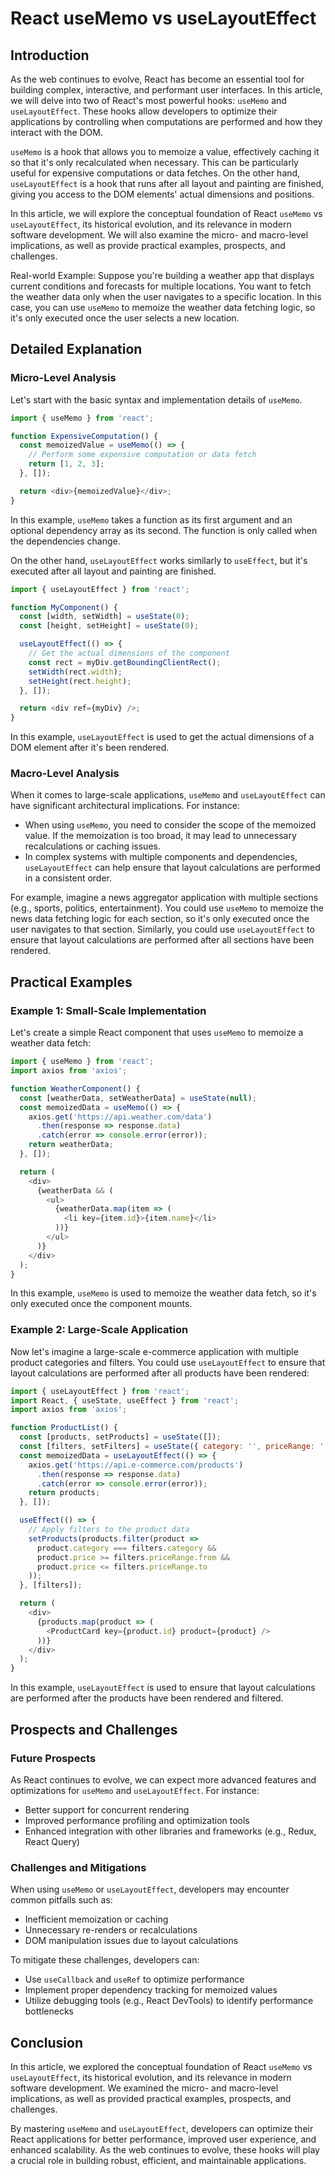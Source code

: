 # React useMemo vs useLayoutEffect
## Introduction

As the web continues to evolve, React has become an essential tool for building complex, interactive, and performant user interfaces. In this article, we will delve into two of React's most powerful hooks: `useMemo` and `useLayoutEffect`. These hooks allow developers to optimize their applications by controlling when computations are performed and how they interact with the DOM.

`useMemo` is a hook that allows you to memoize a value, effectively caching it so that it's only recalculated when necessary. This can be particularly useful for expensive computations or data fetches. On the other hand, `useLayoutEffect` is a hook that runs after all layout and painting are finished, giving you access to the DOM elements' actual dimensions and positions.

In this article, we will explore the conceptual foundation of React `useMemo` vs `useLayoutEffect`, its historical evolution, and its relevance in modern software development. We will also examine the micro- and macro-level implications, as well as provide practical examples, prospects, and challenges.

Real-world Example:
Suppose you're building a weather app that displays current conditions and forecasts for multiple locations. You want to fetch the weather data only when the user navigates to a specific location. In this case, you can use `useMemo` to memoize the weather data fetching logic, so it's only executed once the user selects a new location.

## Detailed Explanation

### Micro-Level Analysis

Let's start with the basic syntax and implementation details of `useMemo`.

```javascript
import { useMemo } from 'react';

function ExpensiveComputation() {
  const memoizedValue = useMemo(() => {
    // Perform some expensive computation or data fetch
    return [1, 2, 3];
  }, []);

  return <div>{memoizedValue}</div>;
}
```

In this example, `useMemo` takes a function as its first argument and an optional dependency array as its second. The function is only called when the dependencies change.

On the other hand, `useLayoutEffect` works similarly to `useEffect`, but it's executed after all layout and painting are finished.

```javascript
import { useLayoutEffect } from 'react';

function MyComponent() {
  const [width, setWidth] = useState(0);
  const [height, setHeight] = useState(0);

  useLayoutEffect(() => {
    // Get the actual dimensions of the component
    const rect = myDiv.getBoundingClientRect();
    setWidth(rect.width);
    setHeight(rect.height);
  }, []);

  return <div ref={myDiv} />;
}
```

In this example, `useLayoutEffect` is used to get the actual dimensions of a DOM element after it's been rendered.

### Macro-Level Analysis

When it comes to large-scale applications, `useMemo` and `useLayoutEffect` can have significant architectural implications. For instance:

* When using `useMemo`, you need to consider the scope of the memoized value. If the memoization is too broad, it may lead to unnecessary recalculations or caching issues.
* In complex systems with multiple components and dependencies, `useLayoutEffect` can help ensure that layout calculations are performed in a consistent order.

For example, imagine a news aggregator application with multiple sections (e.g., sports, politics, entertainment). You could use `useMemo` to memoize the news data fetching logic for each section, so it's only executed once the user navigates to that section. Similarly, you could use `useLayoutEffect` to ensure that layout calculations are performed after all sections have been rendered.

## Practical Examples

### Example 1: Small-Scale Implementation

Let's create a simple React component that uses `useMemo` to memoize a weather data fetch:

```javascript
import { useMemo } from 'react';
import axios from 'axios';

function WeatherComponent() {
  const [weatherData, setWeatherData] = useState(null);
  const memoizedData = useMemo(() => {
    axios.get('https://api.weather.com/data')
      .then(response => response.data)
      .catch(error => console.error(error));
    return weatherData;
  }, []);

  return (
    <div>
      {weatherData && (
        <ul>
          {weatherData.map(item => (
            <li key={item.id}>{item.name}</li>
          ))}
        </ul>
      )}
    </div>
  );
}
```

In this example, `useMemo` is used to memoize the weather data fetch, so it's only executed once the component mounts.

### Example 2: Large-Scale Application

Now let's imagine a large-scale e-commerce application with multiple product categories and filters. You could use `useLayoutEffect` to ensure that layout calculations are performed after all products have been rendered:

```javascript
import { useLayoutEffect } from 'react';
import React, { useState, useEffect } from 'react';
import axios from 'axios';

function ProductList() {
  const [products, setProducts] = useState([]);
  const [filters, setFilters] = useState({ category: '', priceRange: '' });
  const memoizedData = useLayoutEffect(() => {
    axios.get('https://api.e-commerce.com/products')
      .then(response => response.data)
      .catch(error => console.error(error));
    return products;
  }, []);

  useEffect(() => {
    // Apply filters to the product data
    setProducts(products.filter(product =>
      product.category === filters.category &&
      product.price >= filters.priceRange.from &&
      product.price <= filters.priceRange.to
    ));
  }, [filters]);

  return (
    <div>
      {products.map(product => (
        <ProductCard key={product.id} product={product} />
      ))}
    </div>
  );
}
```

In this example, `useLayoutEffect` is used to ensure that layout calculations are performed after the products have been rendered and filtered.

## Prospects and Challenges

### Future Prospects

As React continues to evolve, we can expect more advanced features and optimizations for `useMemo` and `useLayoutEffect`. For instance:

* Better support for concurrent rendering
* Improved performance profiling and optimization tools
* Enhanced integration with other libraries and frameworks (e.g., Redux, React Query)

### Challenges and Mitigations

When using `useMemo` or `useLayoutEffect`, developers may encounter common pitfalls such as:

* Inefficient memoization or caching
* Unnecessary re-renders or recalculations
* DOM manipulation issues due to layout calculations

To mitigate these challenges, developers can:

* Use `useCallback` and `useRef` to optimize performance
* Implement proper dependency tracking for memoized values
* Utilize debugging tools (e.g., React DevTools) to identify performance bottlenecks

## Conclusion

In this article, we explored the conceptual foundation of React `useMemo` vs `useLayoutEffect`, its historical evolution, and its relevance in modern software development. We examined the micro- and macro-level implications, as well as provided practical examples, prospects, and challenges.

By mastering `useMemo` and `useLayoutEffect`, developers can optimize their React applications for better performance, improved user experience, and enhanced scalability. As the web continues to evolve, these hooks will play a crucial role in building robust, efficient, and maintainable applications.